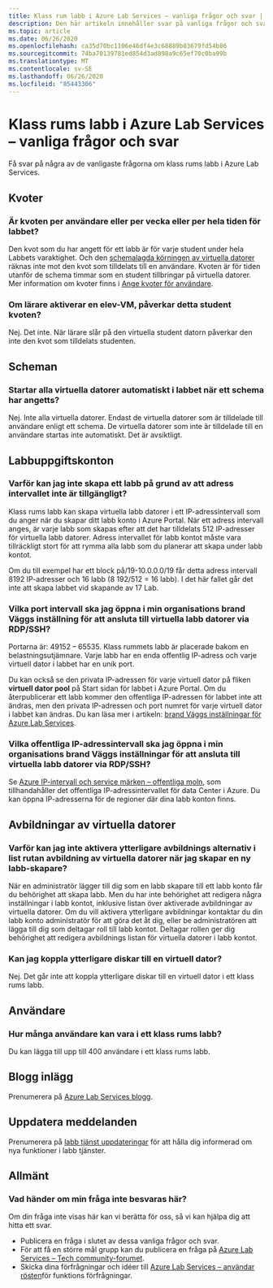 ```yaml
---
title: Klass rum labb i Azure Lab Services – vanliga frågor och svar | Microsoft Docs
description: Den här artikeln innehåller svar på vanliga frågor och svar om klass rums labb i Azure Lab Services.
ms.topic: article
ms.date: 06/26/2020
ms.openlocfilehash: ca35d70bc1106e46df4e3c68889b03679fd54b86
ms.sourcegitcommit: 74ba70139781ed854d3ad898a9c65ef70c0ba99b
ms.translationtype: MT
ms.contentlocale: sv-SE
ms.lasthandoff: 06/26/2020
ms.locfileid: "85443306"
---
```

# <a name="classroom-labs-in-azure-lab-services--frequently-asked-questions-faq"></a>Klass rums labb i Azure Lab Services – vanliga frågor och svar
Få svar på några av de vanligaste frågorna om klass rums labb i Azure Lab Services. 

## <a name="quotas"></a>Kvoter

### <a name="is-the-quota-per-user-or-per-week-or-per-entire-duration-of-the-lab"></a>Är kvoten per användare eller per vecka eller per hela tiden för labbet? 
Den kvot som du har angett för ett labb är för varje student under hela Labbets varaktighet. Och den [schemalagda körningen av virtuella datorer](how-to-create-schedules.md) räknas inte mot den kvot som tilldelats till en användare. Kvoten är för tiden utanför de schema timmar som en student tillbringar på virtuella datorer.  Mer information om kvoter finns i [Ange kvoter för användare](how-to-configure-student-usage.md#set-quotas-for-users).

### <a name="if-educator-turns-on-a-student-vm-does-that-affect-the-student-quota"></a>Om lärare aktiverar en elev-VM, påverkar detta student kvoten? 
Nej. Det inte. När lärare slår på den virtuella student datorn påverkar den inte den kvot som tilldelats studenten. 

## <a name="schedules"></a>Scheman

### <a name="do-all-vms-in-the-lab-start-automatically-when-a-schedule-is-set"></a>Startar alla virtuella datorer automatiskt i labbet när ett schema har angetts? 
Nej. Inte alla virtuella datorer. Endast de virtuella datorer som är tilldelade till användare enligt ett schema. De virtuella datorer som inte är tilldelade till en användare startas inte automatiskt. Det är avsiktligt. 

## <a name="lab-accounts"></a>Labbuppgiftskonton

### <a name="why-am-i-not-able-to-create-a-lab-because-of-unavailability-of-the-address-range"></a>Varför kan jag inte skapa ett labb på grund av att adress intervallet inte är tillgängligt? 
Klass rums labb kan skapa virtuella labb datorer i ett IP-adressintervall som du anger när du skapar ditt labb konto i Azure Portal. När ett adress intervall anges, är varje labb som skapas efter att det har tilldelats 512 IP-adresser för virtuella labb datorer. Adress intervallet för labb kontot måste vara tillräckligt stort för att rymma alla labb som du planerar att skapa under labb kontot. 

Om du till exempel har ett block på/19-10.0.0.0/19 får detta adress intervall 8192 IP-adresser och 16 labb (8 192/512 = 16 labb). I det här fallet går det inte att skapa labbet vid skapande av 17 Lab.

### <a name="what-port-ranges-should-i-open-on-my-organizations-firewall-setting-to-connect-to-lab-virtual-machines-via-rdpssh"></a>Vilka port intervall ska jag öppna i min organisations brand Väggs inställning för att ansluta till virtuella labb datorer via RDP/SSH?

Portarna är: 49152 – 65535. Klass rummets labb är placerade bakom en belastningsutjämnare. Varje labb har en enda offentlig IP-adress och varje virtuell dator i labbet har en unik port. 

Du kan också se den privata IP-adressen för varje virtuell dator på fliken **virtuell dator pool** på Start sidan för labbet i Azure Portal. Om du återpublicerar ett labb kommer den offentliga IP-adressen för labbet inte att ändras, men den privata IP-adressen och port numret för varje virtuell dator i labbet kan ändras. Du kan läsa mer i artikeln: [brand Väggs inställningar för Azure Lab Services](how-to-configure-firewall-settings.md).

### <a name="what-public-ip-address-range-should-i-open-on-my-organizations-firewall-settings-to-connect-to-lab-virtual-machines-via-rdpssh"></a>Vilka offentliga IP-adressintervall ska jag öppna i min organisations brand Väggs inställningar för att ansluta till virtuella labb datorer via RDP/SSH?
Se [Azure IP-intervall och service märken – offentliga moln](https://www.microsoft.com/download/details.aspx?id=56519), som tillhandahåller det offentliga IP-adressintervallet för data Center i Azure. Du kan öppna IP-adresserna för de regioner där dina labb konton finns.

## <a name="virtual-machine-images"></a>Avbildningar av virtuella datorer

### <a name="as-a-lab-creator-why-cant-i-enable-additional-image-options-in-the-virtual-machine-images-dropdown-when-creating-a-new-lab"></a>Varför kan jag inte aktivera ytterligare avbildnings alternativ i list rutan avbildning av virtuella datorer när jag skapar en ny labb-skapare?

När en administratör lägger till dig som en labb skapare till ett labb konto får du behörighet att skapa labb. Men du har inte behörighet att redigera några inställningar i labb kontot, inklusive listan över aktiverade avbildningar av virtuella datorer. Om du vill aktivera ytterligare avbildningar kontaktar du din labb konto administratör för att göra det åt dig, eller be administratören att lägga till dig som deltagar roll till labb kontot. Deltagar rollen ger dig behörighet att redigera avbildnings listan för virtuella datorer i labb kontot.

### <a name="can-i-attach-additional-disks-to-a-virtual-machine"></a>Kan jag koppla ytterligare diskar till en virtuell dator?
Nej. Det går inte att koppla ytterligare diskar till en virtuell dator i ett klass rums labb. 

## <a name="users"></a>Användare

### <a name="how-many-users-can-be-in-a-classroom-lab"></a>Hur många användare kan vara i ett klass rums labb?
Du kan lägga till upp till 400 användare i ett klass rums labb. 

## <a name="blog-post"></a>Blogg inlägg
Prenumerera på [Azure Lab Services blogg](https://aka.ms/azlabs-blog).

## <a name="update-notifications"></a>Uppdatera meddelanden
Prenumerera på [labb tjänst uppdateringar](https://azure.microsoft.com/updates/?product=lab-services) för att hålla dig informerad om nya funktioner i labb tjänster.

## <a name="general"></a>Allmänt
### <a name="what-if-my-question-isnt-answered-here"></a>Vad händer om min fråga inte besvaras här?
Om din fråga inte visas här kan vi berätta för oss, så vi kan hjälpa dig att hitta ett svar.

- Publicera en fråga i slutet av dessa vanliga frågor och svar. 
- För att få en större mål grupp kan du publicera en fråga på [Azure Lab Services – Tech community-forumet](https://techcommunity.microsoft.com/t5/azure-lab-services/bd-p/AzureLabServices). 
- Skicka dina förfrågningar och idéer till [Azure Lab Services – användar rösten](https://feedback.azure.com/forums/320373-lab-services?category_id=352774)för funktions förfrågningar.


